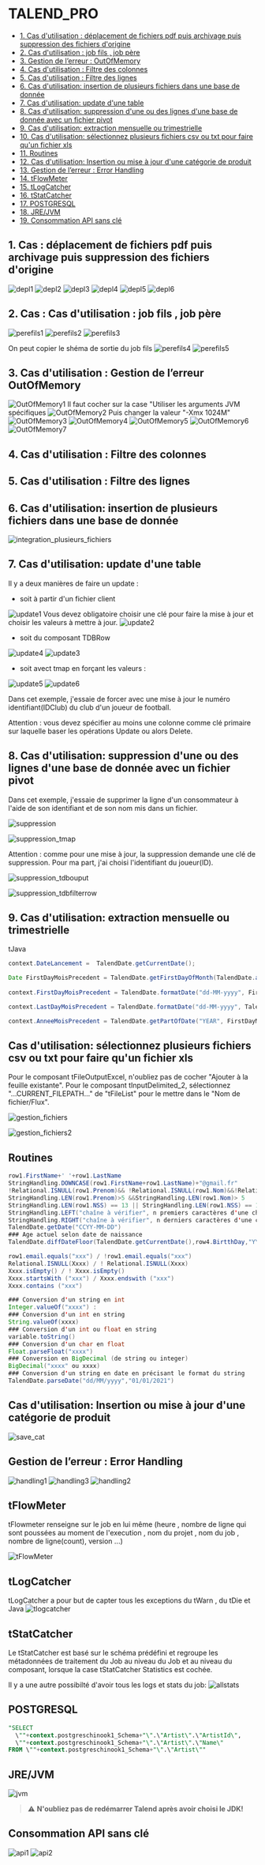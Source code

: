 # TALEND_PRO

* [1. Cas d'utilisation : déplacement de fichiers pdf puis archivage puis suppression des fichiers d'origine](#depl)
* [2. Cas d'utilisation : job fils , job père](#perefils)
* [3. Gestion de l’erreur : OutOfMemory](#outofmemory)
* [4. Cas d'utilisation : Filtre des colonnes](#colonnes)
* [5. Cas d'utilisation : Filtre des lignes](#lignes)
* [6. Cas d'utilisation: insertion de plusieurs fichiers dans une base de donnée](#insertionfichiers)
* [7. Cas d'utilisation: update d'une table](#update)
* [8. Cas d'utilisation: suppression d'une ou des lignes d'une base de donnée avec un fichier pivot](#suppression)
* [9. Cas d'utilisation: extraction mensuelle ou trimestrielle](#mensuel_trim)
* [10. Cas d'utilisation: sélectionnez plusieurs fichiers csv ou txt pour faire qu'un fichier xls](#csv_xls)
* [11. Routines](#routines)
* [12. Cas d'utilisation: Insertion ou mise à jour d'une catégorie de produit](#cat)
* [13. Gestion de l’erreur : Error Handling](#handling)
* [14. tFlowMeter](#tFlowMeter)
* [15. tLogCatcher](#tLogCatcher)
* [16. tStatCatcher](#tLogCatcher)
* [17. POSTGRESQL](#postgresql)
* [18. JRE/JVM](#jrejvm)
* [19. Consommation API sans clé](#API1)
## 1. Cas : déplacement de fichiers pdf puis archivage puis suppression des fichiers d'origine<a class="anchor" id="dep1"></a>
![depl1](Talend_images/deplacement_archivage_suppression.png)
![depl2](Talend_images/deplacement_archivage_suppression2.png)
![depl3](Talend_images/deplacement_archivage_suppression3.png)
![depl4](Talend_images/deplacement_archivage_suppression4.png)
![depl5](Talend_images/deplacement_archivage_suppression5.png)
![depl6](Talend_images/deplacement_archivage_suppression6.png)

## 2. Cas : Cas d'utilisation : job fils , job père<a class="anchor" id="perefils"></a>

![perefils1](Talend_images/perefils1.png)
![perefils2](Talend_images/perefils2.png)
![perefils3](Talend_images/perefils3.png)

On peut copier le shéma de sortie du job fils
![perefils4](Talend_images/perefils4.png)
![perefils5](Talend_images/perefils5.png)


## 3. Cas d'utilisation : Gestion de l’erreur OutOfMemory<a class="anchor" id="outofmemory"></a>
![OutOfMemory1](Talend_images/OutOfMemory1.png)
Il faut cocher sur la case "Utiliser les arguments JVM spécifiques
![OutOfMemory2](Talend_images/OutOfMemory2.png)
Puis changer la valeur "-Xmx 1024M" 
![OutOfMemory3](Talend_images/OutOfMemory3.png)
![OutOfMemory4](Talend_images/OutOfMemory4.png)
![OutOfMemory5](Talend_images/OutOfMemory5.png)
![OutOfMemory6](Talend_images/OutOfMemory6.png)
![OutOfMemory7](Talend_images/OutOfMemory7.png)



## 4. Cas d'utilisation : Filtre des colonnes<a class="anchor" id="colonnes"></a>
## 5. Cas d'utilisation : Filtre des lignes<a class="anchor" id="lignes"></a>
## 6. Cas d'utilisation: insertion de plusieurs fichiers dans une base de donnée<a class="anchor" id="insertionfichiers"></a>
![integration_plusieurs_fichiers](./Talend_images/integration_plusieurs_fichiers.png)
## 7. Cas d'utilisation: update d'une table<a class="anchor" id="update"></a>
Il y a deux manières de faire un update :

- soit à partir d'un fichier client

![update1](./Talend_images/update1.png)
Vous devez obligatoire choisir une clé pour faire la mise à jour et choisir les valeurs à mettre à jour.
![update2](Talend_images/update2.png)

- soit du composant TDBRow 

![update4](./Talend_images/update4.png)
![update3](./Talend_images/update3.png)

- soit avect tmap en forçant les valeurs :

![update5](./Talend_images/update_tmap1.png)
![update6](./Talend_images/update_tmap2.png)

Dans cet exemple, j'essaie de forcer avec une mise à jour le numéro identifiant(IDClub) du club d'un joueur de football.


Attention : vous devez spécifier au moins une colonne comme clé primaire sur laquelle baser les opérations Update ou alors Delete.

## 8. Cas d'utilisation: suppression d'une ou des lignes d'une base de donnée avec un fichier pivot<a class="anchor" id="suppression"></a>
Dans cet exemple, j'essaie de supprimer la ligne d'un consommateur à l'aide de son identifiant et de son nom mis dans un fichier.

![suppression](./Talend_images/suppression.png)

![suppression_tmap](./Talend_images/suppression_tmap.png)

Attention : comme pour une mise à jour, la suppression demande une clé de suppression. Pour ma part, j'ai choisi l'identifiant du joueur(ID).

![suppression_tdbouput](./Talend_images/suppression_tdbouput.png)

![suppression_tdbfilterrow](./Talend_images/suppression_tfilterrow.png)

## 9. Cas d'utilisation: extraction mensuelle ou trimestrielle <a class="anchor" id="mensuel_trim"></a>

tJava
```java
context.DateLancement =  TalendDate.getCurrentDate();

Date FirstDayMoisPrecedent = TalendDate.getFirstDayOfMonth(TalendDate.addDate(context.DateLancement,-1,"MM"));
 
context.FirstDayMoisPrecedent = TalendDate.formatDate("dd-MM-yyyy", FirstDayMoisPrecedent);

context.LastDayMoisPrecedent = TalendDate.formatDate("dd-MM-yyyy", TalendDate.getLastDayOfMonth(FirstDayMoisPrecedent)) ;

context.AnneeMoisPrecedent = TalendDate.getPartOfDate("YEAR", FirstDayMoisPrecedent);
```

## Cas d'utilisation: sélectionnez plusieurs fichiers csv ou txt pour faire qu'un fichier xls<a class="anchor" id="csv_xls"></a>

Pour le composant tFileOutputExcel, n'oubliez pas de cocher "Ajouter à la feuille existante". 
Pour le composant tInputDelimited_2, sélectionnez "...CURRENT_FILEPATH..." de "tFileList" pour le mettre dans le "Nom de fichier/Flux".

![gestion_fichiers](./Talend_images/gestion_fichiers2.png)

![gestion_fichiers2](./Talend_images/gestion_fichiers3.png)

## Routines<a class="anchor" id="routines"></a>

```java
row1.FirstName+' '+row1.LastName 
StringHandling.DOWNCASE(row1.FirstName+row1.LastName)+"@gmail.fr" 
!Relational.ISNULL(row1.Prenom)&& !Relational.ISNULL(row1.Nom)&&!Relational.ISNULL(row1.SIRET) 
StringHandling.LEN(row1.Prenom)>5 &&StringHandling.LEN(row1.Nom)> 5 
StringHandling.LEN(row1.NSS) == 13 || StringHandling.LEN(row1.NSS) == 15
StringHandling.LEFT("chaîne à vérifier", n premiers caractères d'une chaîne de caractères)
StringHandling.RIGHT("chaîne à vérifier", n derniers caractères d'une chaîne de caractèr)
TalendDate.getDate("CCYY-MM-DD")
### Age actuel selon date de naissance
TalendDate.diffDateFloor(TalendDate.getCurrentDate(),row4.BirtthDay,"YYYY") 

row1.email.equals("xxx") / !row1.email.equals("xxx")
Relational.ISNULL(Xxxx) / ! Relational.ISNULL(Xxxx)
Xxxx.isEmpty() / ! Xxxx.isEmpty()
Xxxx.startsWith ("xxx") / Xxxx.endswith ("xxx")
Xxxx.contains ("xxx")

### Conversion d'un string en int
Integer.valueOf("xxxx") : 
### Conversion d'un int en string
String.valueOf(xxxx)
### Conversion d'un int ou float en string
variable.toString()
### Conversion d'un char en float
Float.parseFloat("xxxx")
### Conversion en BigDecimal (de string ou integer)
BigDecimal("xxxx" ou xxxx)
### Conversion d'un string en date en précisant le format du string
TalendDate.parseDate("dd/MM/yyyy","01/01/2021")
```
## Cas d'utilisation: Insertion ou mise à jour d'une catégorie de produit <a class="anchor" id="cat"></a>

![save_cat](./Talend_images/save_cat.png)

## Gestion de l’erreur : Error Handling <a class="anchor" id="handling"></a>

![handling1](./Talend_images/tdie_tlogcatcher.png)
![handling3](./Talend_images/AssertCatcher.png)
![handling2](./Talend_images/tAssert.png)

## tFlowMeter<a class="anchor" id="tFlowMeter">
tFlowmeter renseigne sur le job en lui même (heure , nombre de ligne qui sont poussées au 
moment de l'execution , nom du projet , nom du job , nombre de ligne(count), version ...)

![tFlowMeter](./Talend_images/tflowmeter.png)
 
 
 ## tLogCatcher<a class="anchor" id="tLogCatcher"> 
 
 tLogCatcher a pour but de capter tous les exceptions du tWarn , du tDie et Java
 ![tlogcatcher](./Talend_images/tlogcatcher.png)
 ## tStatCatcher<a class="anchor" id="tStatCatcher"> 
 Le tStatCatcher est basé sur le schéma prédéfini et regroupe les métadonnées de traitement du Job au niveau du Job et au niveau du composant, lorsque la case tStatCatcher Statistics est cochée.
 
Il y a une autre possibilté d'avoir tous les logs et stats du job: 
![allstats](./Talend_images/allstats.png)


## POSTGRESQL<a class="anchor" id="postgresql"> 
```sql
"SELECT 
  \""+context.postgreschinook1_Schema+"\".\"Artist\".\"ArtistId\", 
  \""+context.postgreschinook1_Schema+"\".\"Artist\".\"Name\"
FROM \""+context.postgreschinook1_Schema+"\".\"Artist\""
```
## JRE/JVM<a class="anchor" id="jrejvm"> 
![jvm](./Talend_images/JVM.png)
> :warning: **N'oubliez pas de redémarrer Talend après avoir choisi le JDK!**

## Consommation API sans clé<a class="anchor" id="API1"> 
![api1](./Talend_images/API1.png)
![api2](./Talend_images/API2.png)
